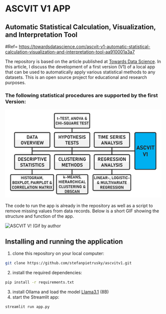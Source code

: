 # ASCVIT V1 APP
## Automatic Statistical Calculation, Visualization, and Interpretation Tool
#Ref= https://towardsdatascience.com/ascvit-v1-automatic-statistical-calculation-visualization-and-interpretation-tool-aa910001a3a7

The repository is based on the article published at [Towards Data Science](https://medium.com/towards-data-science/ascvit-v1-automatic-statistical-calculation-visualization-and-interpretation-tool-aa910001a3a7). In this article, I discuss the development of a first version (V1) of a local app that can be used to automatically apply various statistical methods to any datasets. This is an open source project for educational and research purposes.

### The following statistical procedures are supported by the first Version:
![ASCVIT V1 Overview of analysis methods (Image by author)](images/ASCVITV1_Overview.png)

The code to run the app is already in the repository as well as a script to remove missing values from data records. Below is a short GIF showing the structure and function of the app.

![ASCVIT V! (Gif by author](images/ASCVITV1.gif)

## Installing and running the application 
1. clone this repository on your local computer: 
```bash 
git clone https://github.com/stefanpietrusky/ascvitv1.git
```
2. install the required dependencies:
```bash 
pip install -r requirements.txt
```
3. install Ollama and load the model [Llama3.1](https://ollama.com/library/llama3.1) (8B)
4. start the Streamlit app:
```bash 
streamlit run app.py
```
